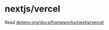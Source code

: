 # nextjs/vercel

Read [dotenv.org/docs/frameworks/nextjs/vercel](https://www.dotenv.org/docs/frameworks/nextjs/vercel)

